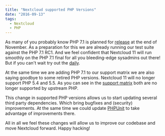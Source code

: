 ```yaml
---
title: "Nextcloud supported PHP Versions"
date: "2016-09-13"
tags:
  - Nextcloud
  - PHP
---
```


As many of you probably know PHP 7.1 is planned for [release] at the end
of November. As a preparation for this we are already running our test
suite against the PHP 7.1 RC1. And we feel confident that Nextcloud 11
will run smoothly on the PHP 7.1 final for all you bleeding-edge
sysadmins out there! But if you can't wait try out the [daily].

At the same time we are adding PHP 7.1 to our support matrix we are also
saying goodbye to some retired PHP versions. Nextcloud 11 will no longer
support PHP 5.4 and 5.5. As you can see in the [support matrix] both are
no longer supported by upstream PHP.

This change in supported PHP versions allows us to start updating
several third party dependencies. Which bring bugfixes and (security)
improvements. At the same time we could update [PHPUnit] to take
advantage of improvements there.

All in all we feel these changes will allow us to improve our codebase
and move Nextcloud forward. Happy hacking!

  [release]: https://wiki.php.net/todo/php71
  [daily]: https://download.nextcloud.com/server/daily/ 
  [support matrix]: http://php.net/supported-versions.php
  [PHPUnit]: https://phpunit.de/
